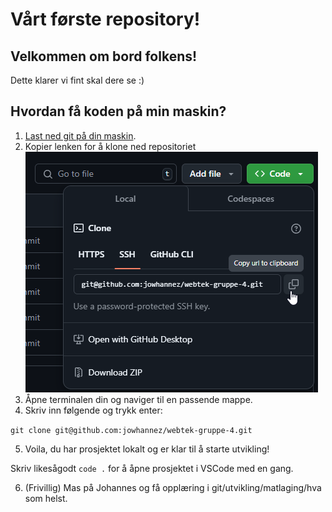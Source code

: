 # Vårt første repository!

## Velkommen om bord folkens!

Dette klarer vi fint skal dere se :)

## Hvordan få koden på min maskin?

1. [Last ned git på din maskin](https://git-scm.com/downloads).
2. Kopier lenken for å klone ned repositoriet
   ![alt text](./assets/image.png)
3. Åpne terminalen din og naviger til en passende mappe.
4. Skriv inn følgende og trykk enter:

```git clone git@github.com:jowhannez/webtek-gruppe-4.git```

5. Voila, du har prosjektet lokalt og er klar til å starte utvikling!

Skriv likesågodt ```code .``` for å åpne prosjektet i VSCode med en gang. 

6. (Frivillig) Mas på Johannes og få opplæring i git/utvikling/matlaging/hva som helst.
   